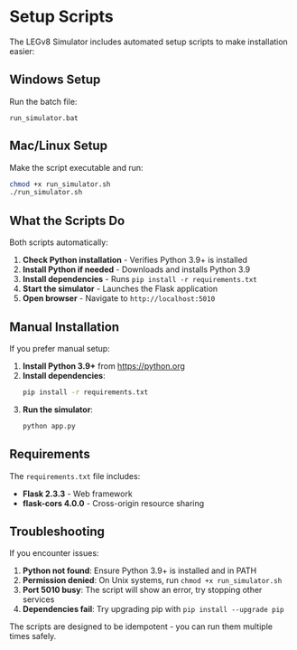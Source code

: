 # Setup Scripts

The LEGv8 Simulator includes automated setup scripts to make installation easier:

## Windows Setup

Run the batch file:

```batch
run_simulator.bat
```

## Mac/Linux Setup

Make the script executable and run:

```bash
chmod +x run_simulator.sh
./run_simulator.sh
```

## What the Scripts Do

Both scripts automatically:

1. **Check Python installation** - Verifies Python 3.9+ is installed
2. **Install Python if needed** - Downloads and installs Python 3.9
3. **Install dependencies** - Runs `pip install -r requirements.txt`
4. **Start the simulator** - Launches the Flask application
5. **Open browser** - Navigate to `http://localhost:5010`

## Manual Installation

If you prefer manual setup:

1. **Install Python 3.9+** from https://python.org
2. **Install dependencies**:
   ```bash
   pip install -r requirements.txt
   ```
3. **Run the simulator**:
   ```bash
   python app.py
   ```

## Requirements

The `requirements.txt` file includes:

- **Flask 2.3.3** - Web framework
- **flask-cors 4.0.0** - Cross-origin resource sharing

## Troubleshooting

If you encounter issues:

1. **Python not found**: Ensure Python 3.9+ is installed and in PATH
2. **Permission denied**: On Unix systems, run `chmod +x run_simulator.sh`
3. **Port 5010 busy**: The script will show an error, try stopping other services
4. **Dependencies fail**: Try upgrading pip with `pip install --upgrade pip`

The scripts are designed to be idempotent - you can run them multiple times safely.
